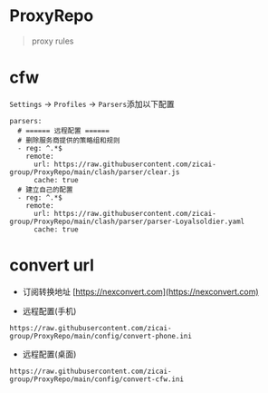# ProxyRepo

> proxy rules

# cfw

`Settings` -> `Profiles` -> `Parsers`添加以下配置

```
parsers:
  # ====== 远程配置 ======
  # 删除服务商提供的策略组和规则
  - reg: ^.*$
    remote:
      url: https://raw.githubusercontent.com/zicai-group/ProxyRepo/main/clash/parser/clear.js
      cache: true
  # 建立自己的配置
  - reg: ^.*$
    remote:
      url: https://raw.githubusercontent.com/zicai-group/ProxyRepo/main/clash/parser/parser-Loyalsoldier.yaml
      cache: true
```

# convert url

* 订阅转换地址    [https://nexconvert.com](https://nexconvert.com)

* 远程配置(手机)
```
https://raw.githubusercontent.com/zicai-group/ProxyRepo/main/config/convert-phone.ini
```

* 远程配置(桌面)
```
https://raw.githubusercontent.com/zicai-group/ProxyRepo/main/config/convert-cfw.ini
```
